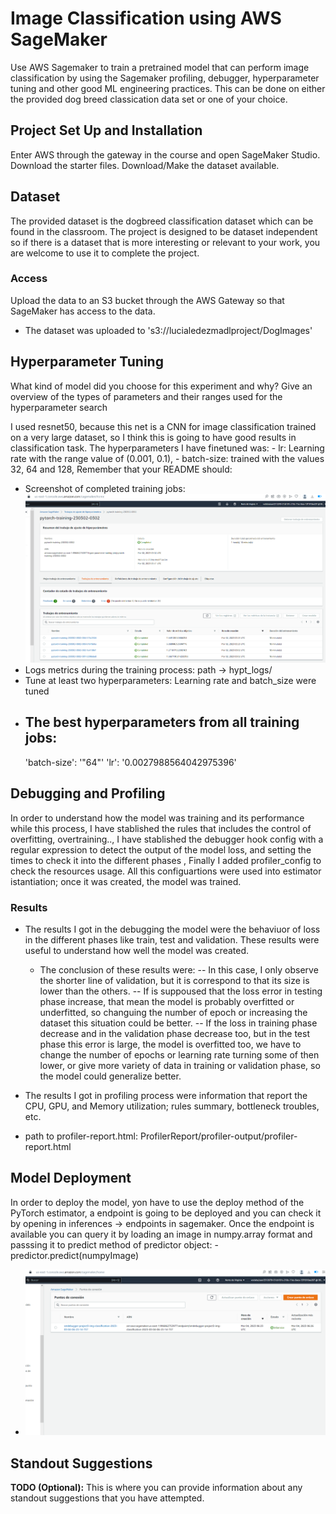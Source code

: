 # Image Classification using AWS SageMaker

Use AWS Sagemaker to train a pretrained model that can perform image classification by using the Sagemaker profiling, debugger, hyperparameter tuning and other good ML engineering practices. This can be done on either the provided dog breed classication data set or one of your choice.

## Project Set Up and Installation
Enter AWS through the gateway in the course and open SageMaker Studio. 
Download the starter files.
Download/Make the dataset available. 

## Dataset
The provided dataset is the dogbreed classification dataset which can be found in the classroom.
The project is designed to be dataset independent so if there is a dataset that is more interesting or relevant to your work, you are welcome to use it to complete the project.

### Access
Upload the data to an S3 bucket through the AWS Gateway so that SageMaker has access to the data. 
- The dataset was uploaded to 's3://lucialedezmadlproject/DogImages'

## Hyperparameter Tuning
What kind of model did you choose for this experiment and why? Give an overview of the types of parameters and their ranges used for the hyperparameter search

I used resnet50, because this net is a CNN for image classification trained on a very large dataset, so I think this is going to have good results in classification task.
The hyperparameters I have finetuned was:
    - lr: Learning rate with the range value of (0.001, 0.1),
    - batch-size:  trained with the values 32, 64 and 128,
Remember that your README should:
- Screenshot of completed training jobs:
    ![alt COMPLETED_TRAINING_JOBS](images/hypt_training_jobs.png)
- Logs metrics during the training process: path -> hypt_logs/
- Tune at least two hyperparameters: Learning rate and batch_size were tuned
- The best hyperparameters from all training jobs:
     -- 
     'batch-size': '"64"'
     'lr': '0.0027988564042975396'
     
## Debugging and Profiling

In order to understand how the model was training and its performance while this process, I have stablished the rules that includes the control of overfitting, overtraining.., I have stablished the debugger hook config with a regular expression to detect the output of the model loss, and setting the times to check it into the different phases , 
Finally I added profiler_config to check the resources usage.
All this configuartions were used into estimator istantiation; once it was created, the model was trained.

### Results

- The results I got in the debugging the model were the behaviuor of loss in the different phases like train, test and validation. These results   were useful to understand how well the model was created.
  - The conclusion of these results were:
    -- In this case, I only observe the shorter line of validation, but it is correspond to that its size is lower than the others.
    -- If is suppoused that the loss error in testing phase increase, that mean the model is probably overfitted or underfitted, so changuing          the number of epoch or increasing the dataset this situation could be better.
    -- If the loss in training phase decrease and in the validation phase decrease too, but in the test phase this error is large, the model is        overfitted too, we have to change the number of epochs or learning rate turning some of then lower, or give more variety of data in              training or validation phase, so the model could generalize better.
    
 - The results I got in profiling process were information that report the CPU, GPU, and Memory utilization; rules summary, bottleneck troubles, etc.


 - path to profiler-report.html: ProfilerReport/profiler-output/profiler-report.html
 
## Model Deployment

In order to deploy the model, yon have to use the deploy method of the PyTorch estimator, a endpoint is going to be deployed and you can check it by opening in inferences -> endpoints in sagemaker. 
Once the endpoint is available you can query it by loading an image in numpy.array format and passsing it to predict method of predictor object:
    - predictor.predict(numpyImage)

- ![alt ENDPOINT](images/endpoint.png)
## Standout Suggestions
**TODO (Optional):** This is where you can provide information about any standout suggestions that you have attempted.